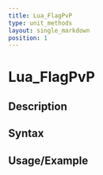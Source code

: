 ```yaml
---
title: Lua_FlagPvP
type: unit_methods
layout: single_markdown
position: 1
---
```


# Lua_FlagPvP

## Description

## Syntax

## Usage/Example


